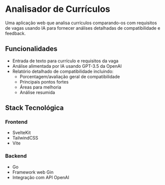 # Analisador de Currículos

Uma aplicação web que analisa currículos comparando-os com requisitos de vagas usando IA para fornecer análises detalhadas de compatibilidade e feedback.

## Funcionalidades

- Entrada de texto para currículo e requisitos da vaga
- Análise alimentada por IA usando GPT-3.5 da OpenAI
- Relatório detalhado de compatibilidade incluindo:
  - Porcentagem/avaliação geral de compatibilidade
  - Principais pontos fortes
  - Áreas para melhoria
  - Análise resumida

## Stack Tecnológica

### Frontend
- SvelteKit
- TailwindCSS
- Vite

### Backend
- Go
- Framework web Gin
- Integração com API OpenAI


